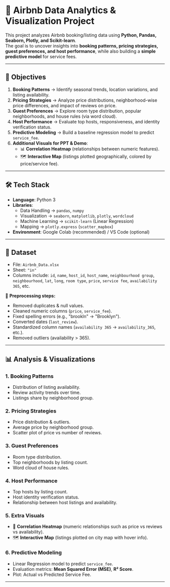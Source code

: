 # 🏨 Airbnb Data Analytics & Visualization Project

This project analyzes Airbnb booking/listing data using **Python, Pandas, Seaborn, Plotly, and Scikit-learn**.  
The goal is to uncover insights into **booking patterns, pricing strategies, guest preferences, and host performance**, while also building a **simple predictive model** for service fees.

---

## 📌 Objectives
1. **Booking Patterns** → Identify seasonal trends, location variations, and listing availability.  
2. **Pricing Strategies** → Analyze price distributions, neighborhood-wise price differences, and impact of reviews on price.  
3. **Guest Preferences** → Explore room type distribution, popular neighborhoods, and house rules (via word cloud).  
4. **Host Performance** → Evaluate top hosts, responsiveness, and identity verification status.  
5. **Predictive Modeling** → Build a baseline regression model to predict `service_fee`.  
6. **Additional Visuals for PPT & Demo**:  
   - 📊 **Correlation Heatmap** (relationships between numeric features).  
   - 🗺️ **Interactive Map** (listings plotted geographically, colored by price/service fee).  

---

## 🛠️ Tech Stack
- **Language**: Python 3  
- **Libraries**:  
  - Data Handling → `pandas`, `numpy`  
  - Visualization → `seaborn`, `matplotlib`, `plotly`, `wordcloud`  
  - Machine Learning → `scikit-learn` (Linear Regression)  
  - Mapping → `plotly.express` (`scatter_mapbox`)  
- **Environment**: Google Colab (recommended) / VS Code (optional)  

---

## 📂 Dataset
- File: `Airbnb_Data.xlsx`  
- Sheet: `"in"`  
- Columns include: `id`, `name`, `host_id`, `host_name`, `neighbourhood group`, `neighbourhood`, `lat`, `long`, `room type`, `price`, `service fee`, `availability 365`, etc.  

🔧 **Preprocessing steps:**  
- Removed duplicates & null values.  
- Cleaned numeric columns (`price`, `service_fee`).  
- Fixed spelling errors (e.g., "brookln" → "Brooklyn").  
- Converted dates (`last_review`).  
- Standardized column names (`availability 365` → `availability_365`, etc.).  
- Removed outliers (availability > 365).  

---

## 📊 Analysis & Visualizations
### 1. Booking Patterns
- Distribution of listing availability.  
- Review activity trends over time.  
- Listings share by neighborhood group.  

### 2. Pricing Strategies
- Price distribution & outliers.  
- Average price by neighborhood group.  
- Scatter plot of price vs number of reviews.  

### 3. Guest Preferences
- Room type distribution.  
- Top neighborhoods by listing count.  
- Word cloud of house rules.  

### 4. Host Performance
- Top hosts by listing count.  
- Host identity verification status.  
- Relationship between host listings and availability.  

### 5. Extra Visuals
- 🔗 **Correlation Heatmap** (numeric relationships such as price vs reviews vs availability).  
- 🗺️ **Interactive Map** (listings plotted on city map with hover info).  

### 6. Predictive Modeling
- Linear Regression model to predict `service_fee`.  
- Evaluation metrics: **Mean Squared Error (MSE)**, **R² Score**.  
- Plot: Actual vs Predicted Service Fee.  

---
